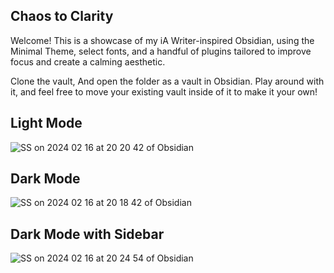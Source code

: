 ## Chaos to Clarity

Welcome! This is a showcase of my iA Writer-inspired Obsidian, using the Minimal Theme, select fonts, and a handful of plugins tailored to improve focus and create a calming aesthetic.

Clone the vault, And open the folder as a vault in Obsidian. Play around with it, and feel free to move your existing vault inside of it to make it your own!

## Light Mode

![SS on 2024 02 16 at 20 20 42 of Obsidian](https://github.com/ohqay/ChaosToClarity/assets/158271932/11819634-fd11-4b6a-9ff6-6d8b0bcc0ad1)

## Dark Mode

![SS on 2024 02 16 at 20 18 42 of Obsidian](https://github.com/ohqay/ChaosToClarity/assets/158271932/2b1d41d2-75d6-48b4-a3bd-9d1aedfeecfc)

## Dark Mode with Sidebar

![SS on 2024 02 16 at 20 24 54 of Obsidian](https://github.com/ohqay/ChaosToClarity/assets/158271932/aff3bc44-6952-4ab5-bee8-74d783c955ae)
